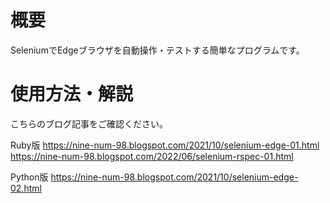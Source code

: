 # 概要

SeleniumでEdgeブラウザを自動操作・テストする簡単なプログラムです。

# 使用方法・解説

こちらのブログ記事をご確認ください。

Ruby版
https://nine-num-98.blogspot.com/2021/10/selenium-edge-01.html
https://nine-num-98.blogspot.com/2022/06/selenium-rspec-01.html

Python版
https://nine-num-98.blogspot.com/2021/10/selenium-edge-02.html

